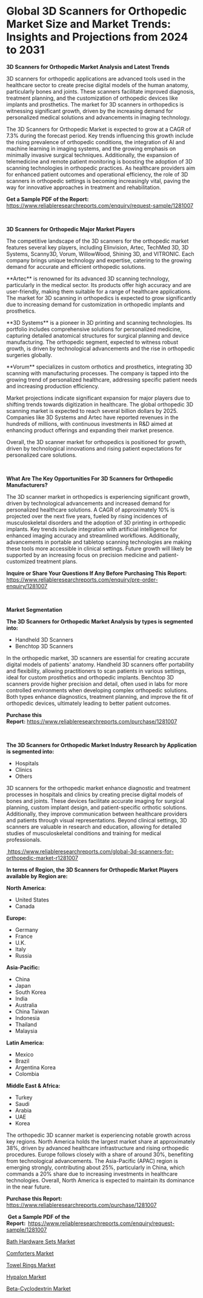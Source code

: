 <p><h1>Global 3D Scanners for Orthopedic Market Size and Market Trends: Insights and Projections from 2024 to 2031</h1></p><p><strong>3D Scanners for Orthopedic Market Analysis and Latest Trends</strong></p>
<p><p>3D scanners for orthopedic applications are advanced tools used in the healthcare sector to create precise digital models of the human anatomy, particularly bones and joints. These scanners facilitate improved diagnosis, treatment planning, and the customization of orthopedic devices like implants and prosthetics. The market for 3D scanners in orthopedics is witnessing significant growth, driven by the increasing demand for personalized medical solutions and advancements in imaging technology.</p><p>The 3D Scanners for Orthopedic Market is expected to grow at a CAGR of 7.3% during the forecast period. Key trends influencing this growth include the rising prevalence of orthopedic conditions, the integration of AI and machine learning in imaging systems, and the growing emphasis on minimally invasive surgical techniques. Additionally, the expansion of telemedicine and remote patient monitoring is boosting the adoption of 3D scanning technologies in orthopedic practices. As healthcare providers aim for enhanced patient outcomes and operational efficiency, the role of 3D scanners in orthopedic settings is becoming increasingly vital, paving the way for innovative approaches in treatment and rehabilitation.</p></p>
<p><strong>Get a Sample PDF of the Report:&nbsp;</strong> <a href="https://www.reliableresearchreports.com/enquiry/request-sample/1281007?utm_campaign=1289&utm_medium=2&utm_source=Github&utm_content=ia&utm_term=30092024&utm_id=3d-scanners-for-orthopedic">https://www.reliableresearchreports.com/enquiry/request-sample/1281007</a></p>
<p>&nbsp;</p>
<p><strong>3D Scanners for Orthopedic Major Market Players</strong></p>
<p><p>The competitive landscape of the 3D scanners for the orthopedic market features several key players, including Elinvision, Artec, TechMed 3D, 3D Systems, Scanny3D, Vorum, WillowWood, Shining 3D, and VITRONIC. Each company brings unique technology and expertise, catering to the growing demand for accurate and efficient orthopedic solutions.</p><p>**Artec** is renowned for its advanced 3D scanning technology, particularly in the medical sector. Its products offer high accuracy and are user-friendly, making them suitable for a range of healthcare applications. The market for 3D scanning in orthopedics is expected to grow significantly due to increasing demand for customization in orthopedic implants and prosthetics.</p><p>**3D Systems** is a pioneer in 3D printing and scanning technologies. Its portfolio includes comprehensive solutions for personalized medicine, capturing detailed anatomical structures for surgical planning and device manufacturing. The orthopedic segment, expected to witness robust growth, is driven by technological advancements and the rise in orthopedic surgeries globally.</p><p>**Vorum** specializes in custom orthotics and prosthetics, integrating 3D scanning with manufacturing processes. The company is tapped into the growing trend of personalized healthcare, addressing specific patient needs and increasing production efficiency.</p><p>Market projections indicate significant expansion for major players due to shifting trends towards digitization in healthcare. The global orthopedic 3D scanning market is expected to reach several billion dollars by 2025. Companies like 3D Systems and Artec have reported revenues in the hundreds of millions, with continuous investments in R&D aimed at enhancing product offerings and expanding their market presence.</p><p>Overall, the 3D scanner market for orthopedics is positioned for growth, driven by technological innovations and rising patient expectations for personalized care solutions.</p></p>
<p>&nbsp;</p>
<p><strong>What Are The Key Opportunities For 3D Scanners for Orthopedic Manufacturers?</strong></p>
<p><p>The 3D scanner market in orthopedics is experiencing significant growth, driven by technological advancements and increased demand for personalized healthcare solutions. A CAGR of approximately 10% is projected over the next five years, fueled by rising incidences of musculoskeletal disorders and the adoption of 3D printing in orthopedic implants. Key trends include integration with artificial intelligence for enhanced imaging accuracy and streamlined workflows. Additionally, advancements in portable and tabletop scanning technologies are making these tools more accessible in clinical settings. Future growth will likely be supported by an increasing focus on precision medicine and patient-customized treatment plans.</p></p>
<p><strong>Inquire or Share Your Questions If Any Before Purchasing This Report:</strong> <a href="https://www.reliableresearchreports.com/enquiry/pre-order-enquiry/1281007?utm_campaign=1289&utm_medium=2&utm_source=Github&utm_content=ia&utm_term=30092024&utm_id=3d-scanners-for-orthopedic">https://www.reliableresearchreports.com/enquiry/pre-order-enquiry/1281007</a></p>
<p>&nbsp;</p>
<p><strong>Market Segmentation</strong></p>
<p><strong>The 3D Scanners for Orthopedic Market Analysis by types is segmented into:</strong></p>
<p><ul><li>Handheld 3D Scanners</li><li>Benchtop 3D Scanners</li></ul></p>
<p><p>In the orthopedic market, 3D scanners are essential for creating accurate digital models of patients' anatomy. Handheld 3D scanners offer portability and flexibility, allowing practitioners to scan patients in various settings, ideal for custom prosthetics and orthopedic implants. Benchtop 3D scanners provide higher precision and detail, often used in labs for more controlled environments when developing complex orthopedic solutions. Both types enhance diagnostics, treatment planning, and improve the fit of orthopedic devices, ultimately leading to better patient outcomes.</p></p>
<p><strong>Purchase this Report:&nbsp;</strong><a href="https://www.reliableresearchreports.com/purchase/1281007?utm_campaign=1289&utm_medium=2&utm_source=Github&utm_content=ia&utm_term=30092024&utm_id=3d-scanners-for-orthopedic">https://www.reliableresearchreports.com/purchase/1281007</a></p>
<p>&nbsp;</p>
<p><strong>The 3D Scanners for Orthopedic Market Industry Research by Application is segmented into:</strong></p>
<p><ul><li>Hospitals</li><li>Clinics</li><li>Others</li></ul></p>
<p><p>3D scanners for the orthopedic market enhance diagnostic and treatment processes in hospitals and clinics by creating precise digital models of bones and joints. These devices facilitate accurate imaging for surgical planning, custom implant design, and patient-specific orthotic solutions. Additionally, they improve communication between healthcare providers and patients through visual representations. Beyond clinical settings, 3D scanners are valuable in research and education, allowing for detailed studies of musculoskeletal conditions and training for medical professionals.</p></p>
<p><a href="https://www.reliableresearchreports.com/global-3d-scanners-for-orthopedic-market-r1281007?utm_campaign=1289&utm_medium=2&utm_source=Github&utm_content=ia&utm_term=30092024&utm_id=3d-scanners-for-orthopedic">&nbsp;https://www.reliableresearchreports.com/global-3d-scanners-for-orthopedic-market-r1281007</a></p>
<p><strong>In terms of Region, the 3D Scanners for Orthopedic Market Players available by Region are:</strong></p>
<p>
    <p> <strong> North America: </strong>
        <ul>
            <li>United States</li>
            <li>Canada</li>
        </ul>
        </p> 
    <p> <strong> Europe: </strong>
        <ul>
            <li>Germany</li>
            <li>France</li>
            <li>U.K.</li>
            <li>Italy</li>
            <li>Russia</li>
        </ul>
        </p> 
    <p> <strong> Asia-Pacific: </strong>
        <ul>
            <li>China</li>
            <li>Japan</li>
            <li>South Korea</li>
            <li>India</li>
            <li>Australia</li>
            <li>China Taiwan</li>
            <li>Indonesia</li>
            <li>Thailand</li>
            <li>Malaysia</li>
        </ul>
        </p> 
    <p> <strong> Latin America: </strong>
        <ul>
            <li>Mexico</li>
            <li>Brazil</li>
            <li>Argentina Korea</li>
            <li>Colombia</li>
        </ul>
        </p> 
    <p> <strong> Middle East & Africa: </strong>
        <ul>
            <li>Turkey</li>
            <li>Saudi</li>
            <li>Arabia</li>
            <li>UAE</li>
            <li>Korea</li>
        </ul>
    </p>
    </p>
<p><p>The orthopedic 3D scanner market is experiencing notable growth across key regions. North America holds the largest market share at approximately 38%, driven by advanced healthcare infrastructure and rising orthopedic procedures. Europe follows closely with a share of around 30%, benefiting from technological advancements. The Asia-Pacific (APAC) region is emerging strongly, contributing about 25%, particularly in China, which commands a 20% share due to increasing investments in healthcare technologies. Overall, North America is expected to maintain its dominance in the near future.</p></p>
<p><strong>Purchase this Report: </strong><a href="https://www.reliableresearchreports.com/purchase/1281007?utm_campaign=1289&utm_medium=2&utm_source=Github&utm_content=ia&utm_term=30092024&utm_id=3d-scanners-for-orthopedic">https://www.reliableresearchreports.com/purchase/1281007</a></p>
<p>&nbsp;<strong>Get a Sample PDF of the Report:&nbsp;&nbsp;</strong><a href="https://www.reliableresearchreports.com/enquiry/request-sample/1281007?utm_campaign=1289&utm_medium=2&utm_source=Github&utm_content=ia&utm_term=30092024&utm_id=3d-scanners-for-orthopedic">https://www.reliableresearchreports.com/enquiry/request-sample/1281007</a></p>
<p><strong></strong></p>
<p><p><a href="https://www.linkedin.com/pulse/bath-hardware-sets-market-report-product-type-brassstainless-v4bef?utm_campaign=1289&utm_medium=2&utm_source=Github&utm_content=ia&utm_term=30092024&utm_id=3d-scanners-for-orthopedic">Bath Hardware Sets Market</a></p><p><a href="https://www.linkedin.com/pulse/global-comforters-market-focus-application-end-use-industry-c6ylf?utm_campaign=1289&utm_medium=2&utm_source=Github&utm_content=ia&utm_term=30092024&utm_id=3d-scanners-for-orthopedic">Comforters Market</a></p><p><a href="https://www.linkedin.com/pulse/towel-rings-market-share-size-trends-industry-analysis-report-5oocf?utm_campaign=1289&utm_medium=2&utm_source=Github&utm_content=ia&utm_term=30092024&utm_id=3d-scanners-for-orthopedic">Towel Rings Market</a></p><p><a href="https://issuu.com/reportprime-2/docs/hypalon-market-size-2030.pptx_64949aa4ada7a3?utm_campaign=1289&utm_medium=2&utm_source=Github&utm_content=ia&utm_term=30092024&utm_id=3d-scanners-for-orthopedic">Hypalon Market</a></p><p><a href="https://issuu.com/reportprime-2/docs/beta-cyclodextrin-market-size-2030._3340ca41f41084?utm_campaign=1289&utm_medium=2&utm_source=Github&utm_content=ia&utm_term=30092024&utm_id=3d-scanners-for-orthopedic">Beta-Cyclodextrin Market</a></p></p>